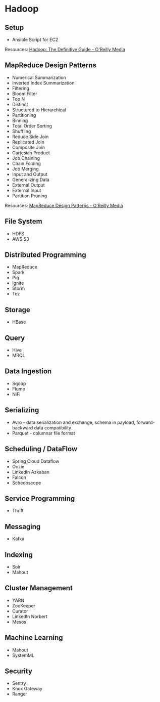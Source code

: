 # Hadoop
## Setup
- Ansible Script for EC2

Resources: [Hadoop: The Definitive Guide - O'Reilly Media](http://shop.oreilly.com/product/0636920033448.do)

## MapReduce Design Patterns
- Numerical Summarization
- Inverted Index Summarization
- Filtering
- Bloom Filter
- Top N
- Distinct
- Structured to Hierarchical
- Partitioning
- Binning
- Total Order Sorting
- Shuffling
- Reduce Side Join
- Replicated Join
- Composite Join
- Cartesian Product
- Job Chaining
- Chain Folding
- Job Merging
- Input and Output
- Generalizing Data
- External Output
- External Input
- Partition Pruning


Resources: [MapReduce Design Patterns - O'Reilly Media](http://shop.oreilly.com/product/0636920025122.do)

## File System
- HDFS
- AWS S3

## Distributed Programming
- MapReduce
- Spark
- Pig
- Ignite
- Storm
- Tez

## Storage
- HBase

## Query
- Hive
- MRQL

## Data Ingestion
- Sqoop
- Flume
- NiFi

## Serializing
- Avro - data serialization and exchange, schema in payload, forward-backward data compatibility
- Parquet - columnar file format

## Scheduling / DataFlow
- Spring Cloud Dataflow
- Oozie
- LinkedIn Azkaban
- Falcon
- Schedoscope

## Service Programming
- Thrift

## Messaging
- Kafka

## Indexing
- Solr
- Mahout

## Cluster Management
- YARN
- ZooKeeper
- Curator
- LinkedIn Norbert
- Mesos

## Machine Learning
- Mahout
- SystemML

## Security
- Sentry
- Knox Gateway
- Ranger

